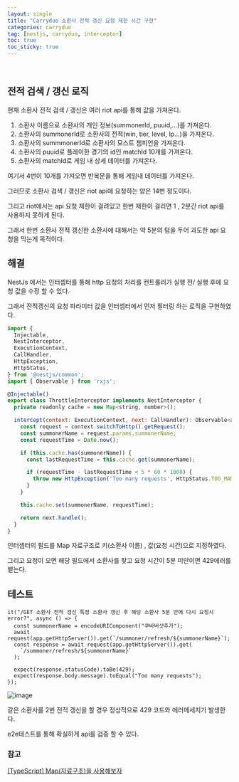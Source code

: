 ```yaml
---
layout: single
title: "Carryduo 소환사 전적 갱신 요청 제한 시간 구현"
categories: carryduo
tag: [nestjs, carryduo, interceptor]
toc: true
toc_sticky: true
---
```


<br/>

## 전적 검색 / 갱신 로직

현재 소환사 전적 검색 / 갱신은 여러 riot api를 통해 값을 가져온다.

1. 소환사 이름으로 소환사의 개인 정보(summonerId, puuid,…)를 가져온다.
2. 소환사의 summonerId로 소환사의 전적(win, tier, level, lp…)을 가져온다.
3. 소환사의 summmonerId로 소환사의 모스트 챔피언을 가져온다.
4. 소환사의 puuid로 플레이한 경기의 id인 matchId 10개를 가져온다.
5. 소환사의 matchId로 게임 내 상세 데이터를 가져온다.

여기서 4번이 10개를 가져오면 반복문을 통해 게임내 데이터를 가져온다.

그러므로 소환사 검색 / 갱신은 riot api에 요청하는 양은 14번 정도이다.

그리고 riot에서는 api 요청 제한이 걸려있고 한번 제한이 걸리면 1 , 2분간 riot api를 사용하지 못하게 된다.

그래서 한번 소환사 전적 갱신한 소환사에 대해서는 약 5분의 텀을 두어 과도한 api 요청을 막는게 목적이다.

## 해결

NestJs 에서는 인터셉터를 통해 http 요청의 처리를 컨트롤러가 실행 전/ 실행 후에 요청 값을 수정 할 수 있다.

그래서 전적갱신의 요청 파라미터 값을 인터셉터에서 먼저 필터링 하는 로직을 구현하였다.

```jsx
import {
  Injectable,
  NestInterceptor,
  ExecutionContext,
  CallHandler,
  HttpException,
  HttpStatus,
} from '@nestjs/common';
import { Observable } from 'rxjs';

@Injectable()
export class ThrottleInterceptor implements NestInterceptor {
  private readonly cache = new Map<string, number>();

  intercept(context: ExecutionContext, next: CallHandler): Observable<any> {
    const request = context.switchToHttp().getRequest();
    const summonerName = request.params.summonerName;
    const requestTime = Date.now();

    if (this.cache.has(summonerName)) {
      const lastRequestTime = this.cache.get(summonerName);

      if (requestTime - lastRequestTime < 5 * 60 * 1000) {
        throw new HttpException('Too many requests', HttpStatus.TOO_MANY_REQUESTS);
      }
    }

    this.cache.set(summonerName, requestTime);

    return next.handle();
  }
}
```

인터셉터의 필드를 Map 자료구조로 키(소환사 이름) , 값(요청 시간)으로 지정하였다.

그리고 요청이 오면 해당 필드에서 소환사를 찾고 요청 시간이 5분 미만이면 429에러를 뱉는다.

## 테스트

```tsx
it("/GET 소환사 전적 갱신 특정 소환사 갱신 후 해당 소환사 5분 안에 다시 요청시 error?", async () => {
  const summonerName = encodeURIComponent("쿠바버샷추가");
  await request(app.getHttpServer()).get(`/summoner/refresh/${summonerName}`);
  const response = await request(app.getHttpServer()).get(
    `/summoner/refresh/${summonerName}`
  );

  expect(response.statusCode).toBe(429);
  expect(response.body.message).toEqual("Too many requests");
});
```

![image](https://s3.us-west-2.amazonaws.com/secure.notion-static.com/f7cb7b9f-af3d-44fd-892d-c1e2ff2d98b0/Untitled.png?X-Amz-Algorithm=AWS4-HMAC-SHA256&X-Amz-Content-Sha256=UNSIGNED-PAYLOAD&X-Amz-Credential=AKIAT73L2G45EIPT3X45%2F20230321%2Fus-west-2%2Fs3%2Faws4_request&X-Amz-Date=20230321T101557Z&X-Amz-Expires=86400&X-Amz-Signature=274b5154c2b90fb2f1aeb70a1afff721ed525a526809282e5ca4b77f7dc03c1c&X-Amz-SignedHeaders=host&response-content-disposition=filename%3D%22Untitled.png%22&x-id=GetObject)

같은 소환사를 2번 전적 갱신을 할 경우 정상적으로 429 코드와 에러메세지가 발생한다.

e2e테스트를 통해 확실하게 api를 검증 할 수 있다.

### 참고

[[TypeScript] Map(자료구조)을 사용해보자](https://velog.io/@jay2u8809/TypeScript-Map자료구조을-사용해보자)
